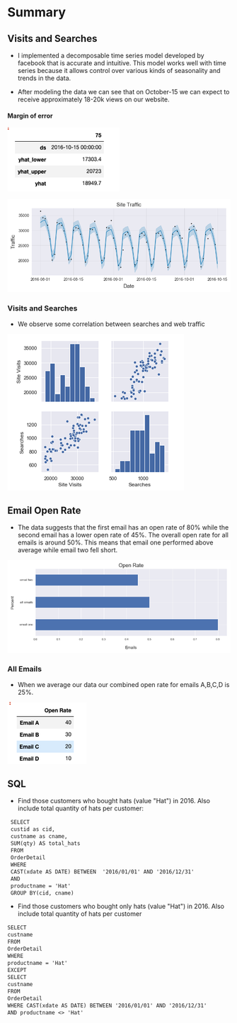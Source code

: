 # Summary

## Visits and Searches

- I implemented a decomposable time series model developed by facebook that is accurate and intuitive.
This model works well with time series because it allows control over various kinds of seasonality and trends in the data. 

- After modeling the data we can see that on October-15 we can expect to receive approximately 18-20k views on our website. 

#### Margin of error
![Margin of Error](images/error.png)

![Predictions](images/prediction1.png)

### Visits and Searches

- We observe some correlation between searches and web traffic

![pairplot](images/searches.png)

## Email Open Rate
- The data suggests that the first email has an open rate of 80% while the second email has a lower open rate of 45%.  The overall open rate for all emails is around 50%.  This means that email one performed above average while email two fell short.

![open_rate](images/open_rate_barh.png)

### All Emails
- When we average our data our combined open rate for emails A,B,C,D
is 25%. 

![open_rate_all](images/open_combined.png)

## SQL
- Find those customers who bought hats (value "Hat") in 2016. Also include total quantity of hats per customer:
```
 SELECT
 custid as cid, 
 custname as cname, 
 SUM(qty) AS total_hats
 FROM 
 OrderDetail
 WHERE 
 CAST(xdate AS DATE) BETWEEN  '2016/01/01' AND '2016/12/31'
 AND
 productname = 'Hat'
 GROUP BY(cid, cname)
 ```



- Find those customers who bought only hats (value "Hat") in 2016. Also include total quantity of hats per customer

 ```
 SELECT 
 custname
 FROM 
 OrderDetail
 WHERE 
 productname = 'Hat'
 EXCEPT
 SELECT
 custname 
 FROM 
 OrderDetail
 WHERE CAST(xdate AS DATE) BETWEEN '2016/01/01' AND '2016/12/31'
 AND productname <> 'Hat'
  
 ```


